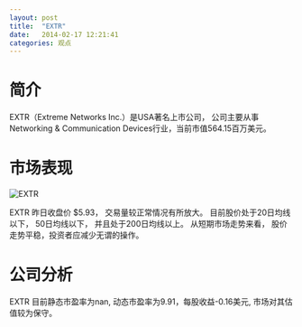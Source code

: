 ```yaml
---
layout: post
title:  "EXTR"
date:   2014-02-17 12:21:41
categories: 观点
---
```


# 简介
EXTR（Extreme Networks Inc.）是USA著名上市公司，
公司主要从事Networking & Communication Devices行业，当前市值564.15百万美元。

# 市场表现

![EXTR](http://finviz.com/chart.ashx?t=EXTR&ty=c&ta=1&p=d&s=l)

EXTR 昨日收盘价 $5.93，
交易量较正常情况有所放大。
目前股价处于20日均线以下，
50日均线以下，
并且处于200日均线以上。
从短期市场走势来看，
股价走势平稳，投资者应减少无谓的操作。

# 公司分析
EXTR 目前静态市盈率为nan, 动态市盈率为9.91，每股收益-0.16美元,
市场对其估值较为保守。
